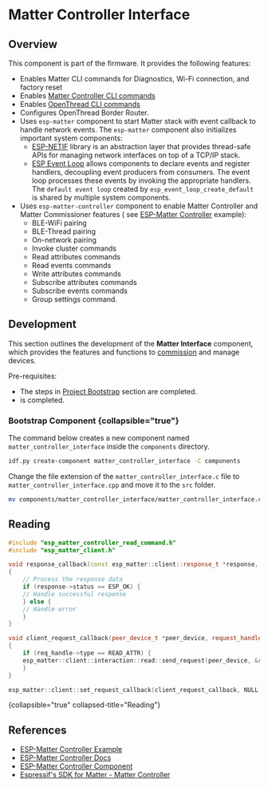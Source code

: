 <show-structure/>

# Matter Controller Interface

## Overview

This component is part of the [](Orchestrator.md) firmware. It provides the following features:

- Enables Matter CLI commands for Diagnostics, Wi-Fi connection, and factory reset
- Enables [Matter Controller CLI commands](ESP-Matter-Controller.md#testing)
- Enables [OpenThread CLI commands](ESP-OpenThread-CLI.md#usage)
- Configures OpenThread Border Router.
- Uses `esp-matter` component to start Matter stack with event callback to handle network events. The `esp-matter`
  component also initializes important system components:
    - [ESP-NETIF](https://docs.espressif.com/projects/esp-idf/en/stable/esp32/api-reference/network/esp_netif.html)
      library is an abstraction layer that provides thread-safe APIs for managing network interfaces on top of a TCP/IP
      stack.
    - [ESP Event Loop](https://docs.espressif.com/projects/esp-idf/en/stable/esp32/api-reference/system/esp_event.html)
      allows components to declare events and register handlers, decoupling event producers from
      consumers. The event loop processes these events by invoking the appropriate handlers. The `default event loop`
      created by `esp_event_loop_create_default` is shared by multiple system components.
- Uses `esp-matter-controller` component to enable Matter Controller and Matter Commissioner features (
  see [ESP-Matter Controller](ESP-Matter-Controller.md) example):
  - BLE-WiFi pairing
  - BLE-Thread pairing
  - On-network pairing
  - Invoke cluster commands
  - Read attributes commands
  - Read events commands
  - Write attributes commands
  - Subscribe attributes commands
  - Subscribe events commands
  - Group settings command.

## Development

This section outlines the development of the **Matter Interface** component, which provides the features and functions
to [commission](Matter-Commissioning.md) and manage [](Matter.md) devices.

Pre-requisites:

- The steps in [Project Bootstrap](Orchestrator.md#project-bootstrap) section are completed.
- [](Orchestrator.md#system-initialization) is completed.

### Bootstrap Component {collapsible="true"}

The command below creates a new component named `matter_controller_interface` inside the `components` directory.

```Bash
idf.py create-component matter_controller_interface -C components
```

Change the file extension of the `matter_controller_interface.c` file to `matter_controller_interface.cpp` and move it 
to the `src` folder.

```Bash
mv components/matter_controller_interface/matter_controller_interface.c components/matter_controller_interface/src/matter_controller_interface.cpp
```

## Reading

```C++
#include "esp_matter_controller_read_command.h"
#include "esp_matter_client.h"

void response_callback(const esp_matter::client::response_t *response, void *priv_data)
{
    // Process the response data
    if (response->status == ESP_OK) {
    // Handle successful response
    } else {
    // Handle error
    }
}

void client_request_callback(peer_device_t *peer_device, request_handle_t *req_handle, void *priv_data)
{
    if (req_handle->type == READ_ATTR) {
    esp_matter::client::interaction::read::send_request(peer_device, &req_handle->attribute_path, 1, NULL, 0, response_callback);
    }
}

esp_matter::client::set_request_callback(client_request_callback, NULL);
```

{collapsible="true" collapsed-title="Reading"}

## References

- [ESP-Matter Controller Example](https://github.com/espressif/esp-matter/tree/main/examples/controller)
- [ESP-Matter Controller Docs](https://docs.espressif.com/projects/esp-matter/en/latest/esp32/developing.html#matter-controller)
- [ESP-Matter Controller Component](https://github.com/espressif/esp-matter/tree/main/components/esp_matter_controller/commands)
- [Espressif's SDK for Matter - Matter Controller](https://docs.espressif.com/projects/esp-matter/en/latest/esp32s3/developing.html#matter-controller)
